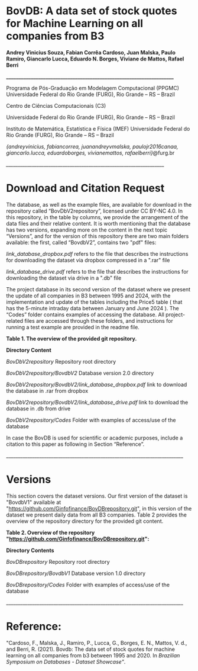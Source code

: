 
# **BovDB: A data set of stock quotes for Machine Learning on all companies from B3**

**Andrey Vinicius Souza, Fabian Corrêa Cardoso, Juan Malska, Paulo Ramiro, Giancarlo Lucca, Eduardo N. Borges, Viviane de Mattos, Rafael Berri**

**\_\_\_\_\_\_\_\_\_\_\_\_\_\_\_\_\_\_\_\_\_\_\_\_\_\_\_\_\_\_\_\_\_\_\_\_\_\_\_\_\_\_\_\_\_\_\_\_\_\_\_\_\_\_\_\_\_\_\_\_\_\_\_\_\_\_\_\_**

Programa de Pós-Graduação em Modelagem Computacional (PPGMC) Universidade Federal do Rio Grande (FURG), Rio Grande – RS – Brazil

Centro de Ciências Computacionais (C3)

Universidade Federal do Rio Grande (FURG), Rio Grande – RS – Brazil

Instituto de Matemática, Estatística e Física (IMEF) Universidade Federal do Rio Grande (FURG), Rio Grande – RS – Brazil

*{*andreyvinicius, fabiancorrea, juanandreyvmalska, paulojr2016canaa, giancarlo.lucca, eduardoborges, vivianemattos, rafaelberri*}*@furg.br

*\_\_\_\_\_\_\_\_\_\_\_\_\_\_\_\_\_\_\_\_\_\_\_\_\_\_\_\_\_\_\_\_\_\_\_\_\_\_\_\_\_\_\_\_\_\_\_\_\_\_\_\_\_\_\_\_\_\_\_\_\_\_\_\_\_\_\_*
# **Download and Citation Request**
The database, as well as the example files, are available for download in the repository called “BovDbV2repository”, licensed under CC BY-NC 4.0. In this repository, in the table by columns, we provide the arrangement of the data files and their relative content. It is worth mentioning that the database has two versions, expanding more on the content in the next topic “Versions”, and for the version of this repository there are two main folders available: the first, called “BovdbV2”, contains two "pdf" files:

*link_database_dropbox.pdf* refers to the file that describes the instructions for downloading the dataset via dropbox compressed in a ".rar" file

*link_database_drive.pdf* refers to the file that describes the instructions for downloading the dataset via drive in a ".db" file

The project database in its second version of the dataset where we present the update of all companies in B3 between 1995 and 2024, with the implementation and update of the tables including the Price5 table ( that has the 5-minute intraday data between January and June 2024 ). The “Codes” folder contains examples of accessing the database. All project-related files are accessed through these folders, and instructions for running a test example are provided in the readme file.

**Table 1. The overview of the provided git repository.**

**Directory	Content**

*BovDbV2repository*	Repository root directory

*BovDbV2repository/BovdbV2*	Database version 2.0 directory

*BovDbV2repository/BovdbV2/link_database_dropbox.pdf* link to download the database in .rar from dropbox

*BovDbV2repository/BovdbV2/link_database_drive.pdf* link to download the database in .db from drive

*BovDbV2repository/Codes*	Folder with examples of access/use of the database

In case the BovDB is used for scientific or academic purposes, include a citation to this paper as following in Section “Reference”.

\_\_\_\_\_\_\_\_\_\_\_\_\_\_\_\_\_\_\_\_\_\_\_\_\_\_\_\_\_\_\_\_\_\_\_\_\_\_\_\_\_\_\_\_\_\_\_\_\_\_\_\_\_\_\_\_\_\_\_\_\_\_\_\_\_\_\_\_\_\_\_\_\_\_\_

# **Versions**
This section covers the dataset versions. Our first version of the dataset is "BovdbV1" available at "https://github.com/Ginfofinance/BovDBrepository.git", in this version of the dataset we present daily data from all B3 companies. Table 2 provides the overview of the repository directory for the provided git content.

**Table 2. Overview of the repository "https://github.com/Ginfofinance/BovDBrepository.git":**

**Directory Contents**

*BovDBrepository*	Repository root directory

*BovDBrepository/BovdbV1*	Database version 1.0 directory

*BovDBrepository/Codes*	Folder with examples of access/use of the database

\_\_\_\_\_\_\_\_\_\_\_\_\_\_\_\_\_\_\_\_\_\_\_\_\_\_\_\_\_\_\_\_\_\_\_\_\_\_\_\_\_\_\_\_\_\_\_\_\_\_\_\_\_\_\_\_\_\_\_\_\_\_\_\_\_\_\_\_\_\_\_\_\_\_\_
# **Reference:**
"Cardoso, F., Malska, J., Ramiro, P., Lucca, G., Borges, E. N., Mattos, V. d., and Berri, R. (2021). Bovdb: The data set of stock quotes for machine learning on all companies from b3 between 1995 and 2020. In *Brazilian Symposium on Databases - Dataset Showcase"*.  

